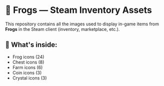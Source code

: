 # 🐸 Frogs — Steam Inventory Assets

This repository contains all the images used to display in-game items from **Frogs** in the Steam client (inventory, marketplace, etc.).

## 📁 What's inside:
- Frog icons (24)
- Chest icons (8)
- Farm icons (6)
- Coin icons (3)
- Crystal icons (3)
